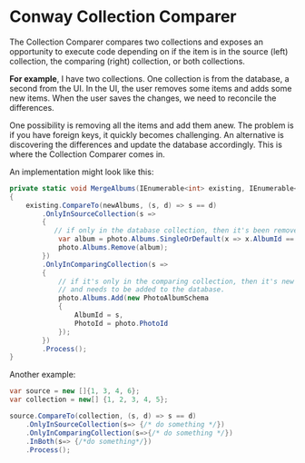 # Conway Collection Comparer

The Collection Comparer compares two collections and exposes an opportunity to execute code depending on if the item is in the source (left) collection, the comparing (right) collection, or both collections.



**For example**, I have two collections. One collection is from the database, a second from the UI. In the UI, the user removes some items and adds some new items. When the user saves the changes, we need to reconcile the differences. 



One possibility is removing all the items and add them anew. The problem is if you have foreign keys, it quickly becomes challenging. An alternative is discovering the differences and update the database accordingly. This is where the Collection Comparer comes in.



An implementation might look like this: 

```c#
private static void MergeAlbums(IEnumerable<int> existing, IEnumerable<int> newAlbums, PhotoSchema photo)
{
    existing.CompareTo(newAlbums, (s, d) => s == d)
        .OnlyInSourceCollection(s =>
        {
           // if only in the database collection, then it's been removed. 
            var album = photo.Albums.SingleOrDefault(x => x.AlbumId == s);
            photo.Albums.Remove(album);
        })
        .OnlyInComparingCollection(s =>
        {
            // if it's only in the comparing collection, then it's new
            // and needs to be added to the database.
            photo.Albums.Add(new PhotoAlbumSchema
            {
                AlbumId = s,
                PhotoId = photo.PhotoId
            });
        })
        .Process();
}
```







Another example:

```c#
var source = new []{1, 3, 4, 6};
var collection = new[] {1, 2, 3, 4, 5};

source.CompareTo(collection, (s, d) => s == d)
    .OnlyInSourceCollection(s=> {/* do something */})
    .OnlyInComparingCollection(s=>{/* do something */})
    .InBoth(s=> {/*do something*/})
    .Process();
```

